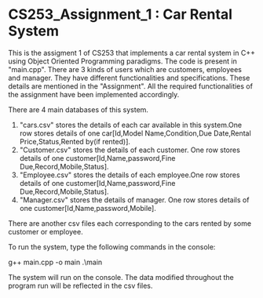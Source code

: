 # CS253_Assignment_1 : Car Rental System

This is the assigment 1 of CS253 that implements a car rental system in C++ using Object Oriented Programming paradigms. The code is present in "main.cpp". There are 3 kinds of users which are customers, employees and manager. They have different functionalities and specifications. These details are mentioned in the "Assignment". All the required functionalities of the assignment have been implemented accordingly.

There are 4 main databases of this system.
1. "cars.csv" stores the details of each car available in this system.One row stores details of one car[Id,Model Name,Condition,Due Date,Rental Price,Status,Rented by(if rented)].
2. "Customer.csv" stores the details of each customer. One row stores details of one customer[Id,Name,password,Fine Due,Record,Mobile,Status].
3. "Employee.csv" stores the details of each employee.One row stores details of one customer[Id,Name,password,Fine Due,Record,Mobile,Status].
4. "Manager.csv" stores the details of manager. One row stores details of one customer[Id,Name,password,Mobile].

There are another csv files each corresponding to the cars rented by some customer or employee.

To run the system, type the following commands in the console:

g++ main.cpp -o main
.\main

The system will run on the console. The data modified throughout the program run will be reflected in the csv files.
